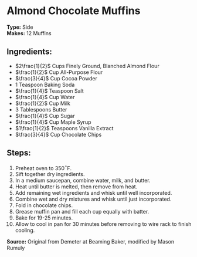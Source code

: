 # Almond Chocolate Muffins

**Type:** Side\
**Makes:** 12 Muffins

## Ingredients:
- $2\frac{1}{2}$ Cups Finely Ground, Blanched Almond Flour
- $\frac{1}{2}$ Cup All-Purpose Flour
- $\frac{3}{4}$ Cup Cocoa Powder
- 1 Teaspoon Baking Soda
- $\frac{1}{4}$ Teaspoon Salt
- $\frac{1}{4}$ Cup Water
- $\frac{1}{2}$ Cup Milk
- 3 Tablespoons Butter
- $\frac{1}{4}$ Cup Sugar
- $\frac{1}{4}$ Cup Maple Syrup
- $1\frac{1}{2}$ Teaspoons Vanilla Extract
- $\frac{3}{4}$ Cup Chocolate Chips

## Steps:
1. Preheat oven to 350$^\circ$F.
2. Sift together dry ingredients.
3. In a medium saucepan, combine water, milk, and butter.
4. Heat until butter is melted, then remove from heat.
5. Add remaining wet ingredients and whisk until well incorporated.
6. Combine wet and dry mixtures and whisk until just incorporated.
7. Fold in chocolate chips.
8. Grease muffin pan and fill each cup equally with batter.
9. Bake for 19-25 minutes.
10. Allow to cool in pan for 30 minutes before removing to wire rack to finish cooling.

**Source:** Original from Demeter at Beaming Baker, modified by Mason Rumuly
